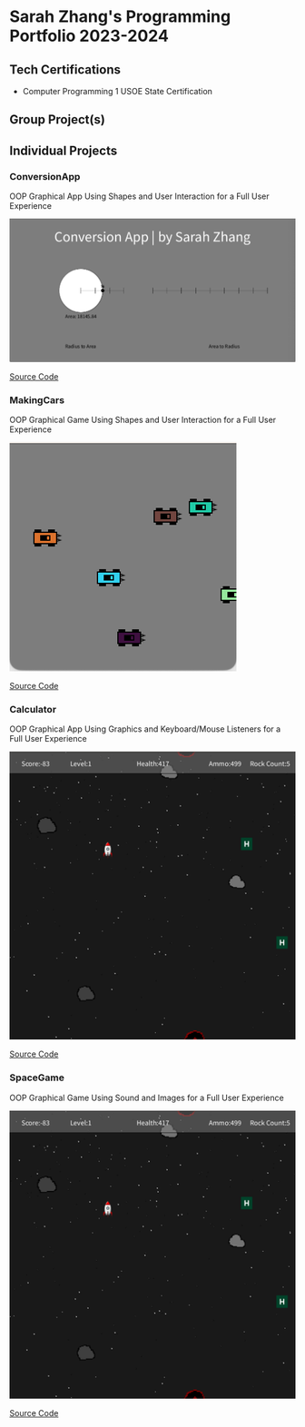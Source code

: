 # Sarah Zhang's Programming Portfolio 2023-2024

## Tech Certifications
* Computer Programming 1 USOE State Certification

## Group Project(s)

## Individual Projects

### ConversionApp
OOP Graphical App Using Shapes and User Interaction for a Full User Experience 

![UserExperience](https://github.com/SimplySnowflake2/ProgrammingPortfolio/blob/main/images/UserExCA.png?raw=true)

[Source Code](https://github.com/SimplySnowflake2/ProgrammingPortfolio/blob/main/src/ConversionApp.zip)

### MakingCars
OOP Graphical Game Using Shapes and User Interaction for a Full User Experience 

![Gameplay](https://github.com/SimplySnowflake2/ProgrammingPortfolio/blob/main/images/GamePlayMC.png)

[Source Code](https://github.com/SimplySnowflake2/ProgrammingPortfolio/blob/main/src/MakingCars.zip)

### Calculator
OOP Graphical App Using Graphics and Keyboard/Mouse Listeners for a Full User Experience 

![UserExperience](https://github.com/SimplySnowflake2/ProgrammingPortfolio/blob/main/images/GamePlaySG.png?raw=true)

[Source Code](https://github.com/SimplySnowflake2/ProgrammingPortfolio/blob/main/src/SpaceGame%2010.zip)

### SpaceGame
OOP Graphical Game Using Sound and Images for a Full User Experience 

![Gameplay](https://github.com/SimplySnowflake2/ProgrammingPortfolio/blob/main/images/GamePlaySG.png?raw=true)

[Source Code](https://github.com/SimplySnowflake2/ProgrammingPortfolio/blob/main/src/SpaceGame.zip)


